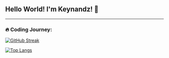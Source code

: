 ## Hello World! I'm Keynandz! 👋
---
### :fire: Coding Journey:
[![GitHub Streak](https://streak-stats.demolab.com?user=Keynandz&theme=whatsapp-dark2&mode=weekly)](https://git.io/streak-stats)

[![Top Langs](https://github-readme-stats.vercel.app/api/top-langs/?username=keynandz&layout=compact&theme=gotham)](https://github.com/anuraghazra/github-readme-stats)
